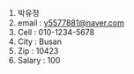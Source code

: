 1. 박유정
2. email : y5577881@naver.com
3. Cell : 010-1234-5678
4. City : Busan
5. Zip : 10423
6. Salary : 100